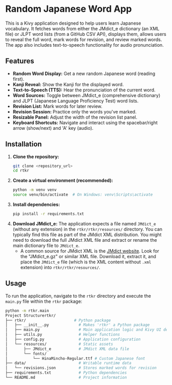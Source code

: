 # Random Japanese Word App

This is a Kivy application designed to help users learn Japanese vocabulary. It fetches words from either the JMdict_e dictionary (an XML file) or JLPT word lists (from a GitHub CSV API), displays them, allows users to reveal the full word, mark words for revision, and review marked words. The app also includes text-to-speech functionality for audio pronunciation.

## Features

- **Random Word Display:** Get a new random Japanese word (reading first).
- **Kanji Reveal:** Show the Kanji for the displayed word.
- **Text-to-Speech (TTS):** Hear the pronunciation of the current word.
- **Word Sources:** Toggle between JMdict_e (comprehensive dictionary) and JLPT (Japanese Language Proficiency Test) word lists.
- **Revision List:** Mark words for later review.
- **Revision Session:** Practice only the words you've marked.
- **Resizable Panel:** Adjust the width of the revision list panel.
- **Keyboard Shortcuts:** Navigate and interact using the spacebar/right arrow (show/next) and 'A' key (audio).

## Installation

1.  **Clone the repository:**
    ```bash
    git clone <repository_url>
    cd rtkr
    ```
2.  **Create a virtual environment (recommended):**
    ```bash
    python -m venv venv
    source venv/bin/activate  # On Windows: venv\Scripts\activate
    ```
3.  **Install dependencies:**
    ```bash
    pip install -r requirements.txt
    ```
4.  **Download JMdict_e:**
    The application expects a file named `JMdict_e` (without any extension) in the `rtkr/rtkr/resources/` directory. You can typically find this file as part of the JMdict XML distribution. You might need to download the full JMdict XML file and extract or rename the main dictionary file to `JMdict_e`.
    - A common source for JMdict XML is the [JMdict website](https://www.edrdg.org/jmdict/jmdict_e.html). Look for the "JMdict_e.gz" or similar XML file. Download it, extract it, and place the `JMdict_e` file (which is the XML content without `.xml` extension) into `rtkr/rtkr/resources/`.

## Usage

To run the application, navigate to the `rtkr` directory and execute the `main.py` file within the `rtkr` package:

```bash
python -m rtkr.main
Project Structurertkr/
├── rtkr/                     # Python package
│   ├── __init__.py             # Makes 'rtkr' a Python package
│   ├── main.py                 # Main application logic and Kivy UI definition
│   ├── utils.py                # Helper functions
│   ├── config.py               # Application configuration
│   └── resources/              # Static assets
│       ├── JMdict_e            # JMdict XML data file
│       └── fonts/
│           └── HinaMincho-Regular.ttf # Custom Japanese font
├── data/                       # Writable runtime data
│   └── revisions.json          # Stores marked words for revision
├── requirements.txt            # Python dependencies
└── README.md                   # Project information
```
